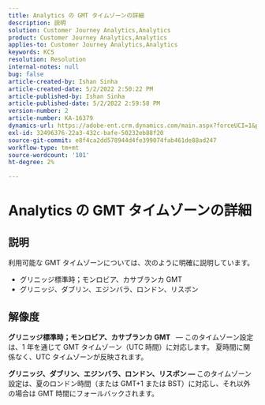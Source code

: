```yaml
---
title: Analytics の GMT タイムゾーンの詳細
description: 説明
solution: Customer Journey Analytics,Analytics
product: Customer Journey Analytics,Analytics
applies-to: Customer Journey Analytics,Analytics
keywords: KCS
resolution: Resolution
internal-notes: null
bug: false
article-created-by: Ishan Sinha
article-created-date: 5/2/2022 2:50:22 PM
article-published-by: Ishan Sinha
article-published-date: 5/2/2022 2:59:58 PM
version-number: 2
article-number: KA-16379
dynamics-url: https://adobe-ent.crm.dynamics.com/main.aspx?forceUCI=1&pagetype=entityrecord&etn=knowledgearticle&id=06b43830-27ca-ec11-a7b5-6045bd00dca1
exl-id: 32496376-22a3-432c-bafe-50232eb88f20
source-git-commit: e8f4ca2dd578944d4fe399074fab461de88ad247
workflow-type: tm+mt
source-wordcount: '101'
ht-degree: 2%

---
```


# Analytics の GMT タイムゾーンの詳細

## 説明


利用可能な GMT タイムゾーンについては、次のように明確に説明しています。

- グリニッジ標準時；モンロビア、カサブランカ GMT
- グリニッジ、ダブリン、エジンバラ、ロンドン、リスボン



## 解像度


<b>グリニッジ標準時；モンロビア、カサブランカ GMT </b>  — このタイムゾーン設定は、1 年を通じて GMT タイムゾーン（UTC 時間）に対応します。 夏時間に関係なく、UTC タイムゾーンが反映されます。

<b>グリニッジ、ダブリン、エジンバラ、ロンドン、リスボン — </b>このタイムゾーン設定は、夏のロンドン時間（または GMT+1 または BST）に対応し、それ以外の場合は GMT 時間にフォールバックされます。
